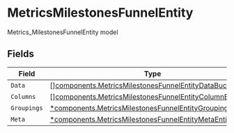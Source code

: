 # MetricsMilestonesFunnelEntity

Metrics_MilestonesFunnelEntity model


## Fields

| Field                                                                                                                                  | Type                                                                                                                                   | Required                                                                                                                               | Description                                                                                                                            |
| -------------------------------------------------------------------------------------------------------------------------------------- | -------------------------------------------------------------------------------------------------------------------------------------- | -------------------------------------------------------------------------------------------------------------------------------------- | -------------------------------------------------------------------------------------------------------------------------------------- |
| `Data`                                                                                                                                 | [][components.MetricsMilestonesFunnelEntityDataBucketEntity](../../models/components/metricsmilestonesfunnelentitydatabucketentity.md) | :heavy_minus_sign:                                                                                                                     | N/A                                                                                                                                    |
| `Columns`                                                                                                                              | [][components.MetricsMilestonesFunnelEntityColumnEntity](../../models/components/metricsmilestonesfunnelentitycolumnentity.md)         | :heavy_minus_sign:                                                                                                                     | N/A                                                                                                                                    |
| `Groupings`                                                                                                                            | [*components.MetricsMilestonesFunnelEntityGroupingsEntity](../../models/components/metricsmilestonesfunnelentitygroupingsentity.md)    | :heavy_minus_sign:                                                                                                                     | N/A                                                                                                                                    |
| `Meta`                                                                                                                                 | [*components.MetricsMilestonesFunnelEntityMetaEntity](../../models/components/metricsmilestonesfunnelentitymetaentity.md)              | :heavy_minus_sign:                                                                                                                     | N/A                                                                                                                                    |